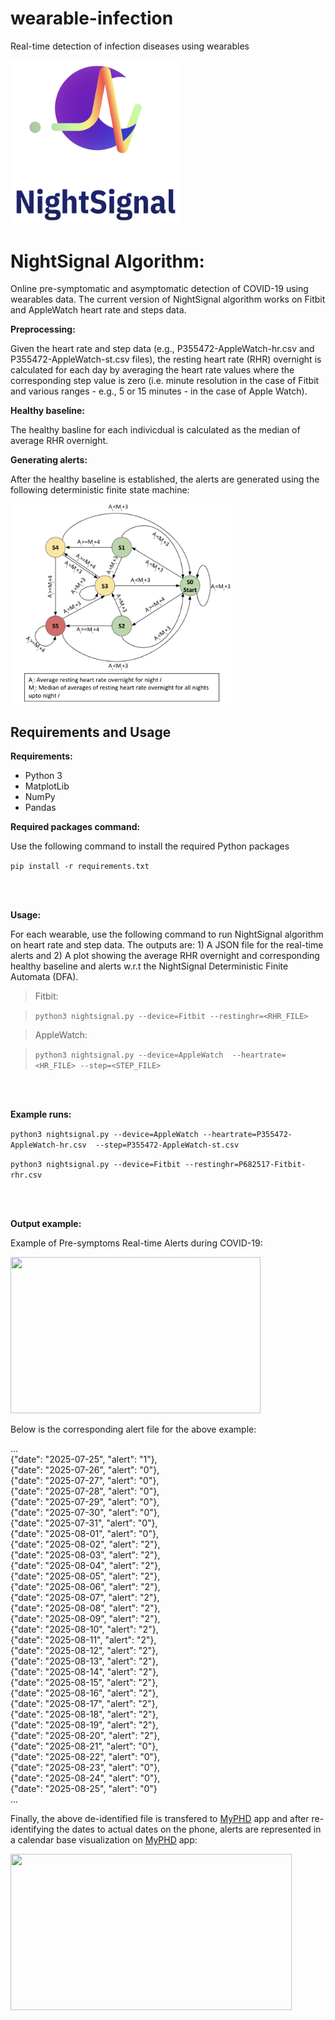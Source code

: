# wearable-infection
Real-time detection of infection diseases using wearables



<img src="images/NightSignal_Icon.png" width="272.8" height="262.4">

# NightSignal Algorithm:

Online pre-symptomatic and asymptomatic detection of COVID-19 using wearables data. The current version of NightSignal algorithm works on Fitbit and AppleWatch heart rate and steps data.

**Preprocessing:**

Given the heart rate and step data (e.g., P355472-AppleWatch-hr.csv and P355472-AppleWatch-st.csv files), the resting heart rate (RHR) overnight is calculated for each day by averaging the heart rate values where the corresponding step value is zero (i.e. minute resolution in the case of Fitbit and various ranges - e.g., 5 or 15 minutes - in the case of Apple Watch). 

**Healthy baseline:**

The healthy basline for each indivicdual is calculated as the median of average RHR overnight.

**Generating alerts:**

After the healthy baseline is established, the alerts are generated using the following deterministic finite state machine:


<img src="images/NightSignal_DFA.png" width="355" height="320">

## Requirements and Usage

**Requirements:**
- Python 3
- MatplotLib
- NumPy
- Pandas

**Required packages command:**

Use the following command to install the required Python packages

  ```pip install -r requirements.txt```

<br/>
<br/>

**Usage:**

  For each wearable, use the following command to run NightSignal algorithm on heart rate and step data. The outputs are: 1) A JSON file for the real-time alerts and 2) A plot showing the average RHR overnight and corresponding healthy baseline and alerts w.r.t the NightSignal Deterministic Finite Automata (DFA).    

> Fitbit:

> ``` python3 nightsignal.py --device=Fitbit --restinghr=<RHR_FILE> ```

> AppleWatch:

> ``` python3 nightsignal.py --device=AppleWatch  --heartrate=<HR_FILE> --step=<STEP_FILE> ```

<br/>
<br/>

**Example runs:**

`python3 nightsignal.py --device=AppleWatch --heartrate=P355472-AppleWatch-hr.csv  --step=P355472-AppleWatch-st.csv`

`python3 nightsignal.py --device=Fitbit --restinghr=P682517-Fitbit-rhr.csv`

<br/>
<br/>

**Output example:**

Example of Pre-symptoms Real-time Alerts during COVID-19:  

<img src="images/sample_output.png" width="400" height="250">


Below is the corresponding alert file for the above example:

...<br />
{"date": "2025-07-25", "alert": "1"},<br />
{"date": "2025-07-26", "alert": "0"},<br />
{"date": "2025-07-27", "alert": "0"},<br />
{"date": "2025-07-28", "alert": "0"},<br />
{"date": "2025-07-29", "alert": "0"},<br />
{"date": "2025-07-30", "alert": "0"},<br />
{"date": "2025-07-31", "alert": "0"},<br />
{"date": "2025-08-01", "alert": "0"},<br />
{"date": "2025-08-02", "alert": "2"},<br />
{"date": "2025-08-03", "alert": "2"},<br />
{"date": "2025-08-04", "alert": "2"},<br />
{"date": "2025-08-05", "alert": "2"},<br />
{"date": "2025-08-06", "alert": "2"},<br />
{"date": "2025-08-07", "alert": "2"},<br />
{"date": "2025-08-08", "alert": "2"},<br />
{"date": "2025-08-09", "alert": "2"},<br />
{"date": "2025-08-10", "alert": "2"},<br />
{"date": "2025-08-11", "alert": "2"},<br />
{"date": "2025-08-12", "alert": "2"},<br />
{"date": "2025-08-13", "alert": "2"},<br />
{"date": "2025-08-14", "alert": "2"},<br />
{"date": "2025-08-15", "alert": "2"},<br />
{"date": "2025-08-16", "alert": "2"},<br />
{"date": "2025-08-17", "alert": "2"},<br />
{"date": "2025-08-18", "alert": "2"},<br />
{"date": "2025-08-19", "alert": "2"},<br />
{"date": "2025-08-20", "alert": "2"},<br />
{"date": "2025-08-21", "alert": "0"},<br />
{"date": "2025-08-22", "alert": "0"},<br />
{"date": "2025-08-23", "alert": "0"},<br />
{"date": "2025-08-24", "alert": "0"},<br />
{"date": "2025-08-25", "alert": "0"}<br />
...


Finally, the above de-identified file is transfered to [MyPHD](https://apps.apple.com/us/app/myphd/id1447333214) app and after re-identifying the dates to actual dates on the phone, alerts are represented in a calendar base visualization on [MyPHD](https://apps.apple.com/us/app/myphd/id1447333214) app:


<img src="images/Alerts_On_MyPHD.png" width="450" height="250">
